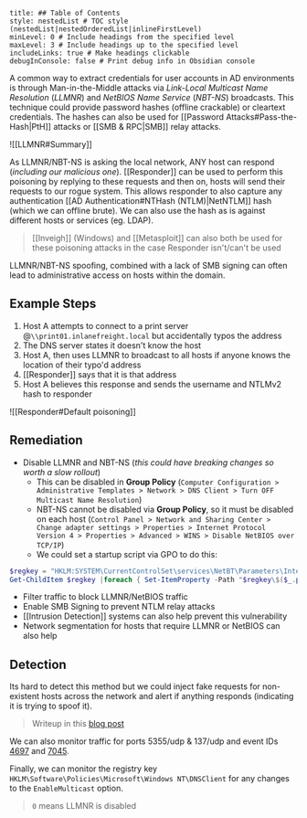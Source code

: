 ```table-of-contents
title: ## Table of Contents
style: nestedList # TOC style (nestedList|nestedOrderedList|inlineFirstLevel)
minLevel: 0 # Include headings from the specified level
maxLevel: 3 # Include headings up to the specified level
includeLinks: true # Make headings clickable
debugInConsole: false # Print debug info in Obsidian console
```
A common way to extract credentials for user accounts in AD environments is through Man-in-the-Middle attacks via *Link-Local Multicast Name Resolution* (*LLMNR*) and *NetBIOS Name Service* (*NBT-NS*) broadcasts. This technique could provide password hashes (offline crackable) or cleartext credentials. The hashes can also be used for [[Password Attacks#Pass-the-Hash|PtH]] attacks  or [[SMB & RPC|SMB]] relay attacks.

![[LLMNR#Summary]]

As LLMNR/NBT-NS is asking the local network, ANY host can respond (*including our malicious one*). [[Responder]] can be used to perform this poisoning by replying to these requests and then on, hosts will send their requests to our rogue system. This allows responder to also capture any authentication [[AD Authentication#NTHash (NTLM)|NetNTLM]] hash (which we can offline brute). We can also use the hash as is against different hosts or services (eg. LDAP). 
> [[Inveigh]] (Windows) and [[Metasploit]] can also both be used for these poisoning attacks in the case Responder isn't/can't be used

LLMNR/NBT-NS spoofing, combined with a lack of SMB signing can often lead to administrative access on hosts within the domain.

## Example Steps
1. Host A attempts to connect to a print server @`\\print01.inlanefreight.local` but accidentally typos the address
2. The DNS server states it doesn't know the host
3. Host A, then uses LLMNR to broadcast to all hosts if anyone knows the location of their typo'd address
4. [[Responder]] says that it is that address
5. Host A believes this response and sends the username and NTLMv2 hash to responder

![[Responder#Default poisoning]]

## Remediation
- Disable LLMNR and NBT-NS (*this could have breaking changes so worth a slow rollout*)
	- This can be disabled in **Group Policy** (`Computer Configuration > Administrative Templates > Network > DNS Client > Turn OFF Multicast Name Resolution`)
	- NBT-NS cannot be disabled via **Group Policy**, so it must be disabled on each host (`Control Panel > Network and Sharing Center > Change adapter settings > Properties > Internet Protocol Version 4 > Properties > Advanced > WINS > Disable NetBIOS over TCP/IP`)
	- We could set a startup script via GPO to do this:
```powershell
$regkey = "HKLM:SYSTEM\CurrentControlSet\services\NetBT\Parameters\Interfaces"
Get-ChildItem $regkey |foreach { Set-ItemProperty -Path "$regkey\$($_.pschildname)" -Name NetbiosOptions -Value 2 -Verbose}
```
- Filter traffic to block LLMNR/NetBIOS traffic
- Enable SMB Signing to prevent NTLM relay attacks
- [[Intrusion Detection]] systems can also help prevent this vulnerability
- Network segmentation for hosts that require LLMNR or NetBIOS can also help

## Detection
Its hard to detect this method but we could inject fake requests for non-existent hosts across the network and alert if anything responds (indicating it is trying to spoof it).
> Writeup in this [blog post](https://www.praetorian.com/blog/a-simple-and-effective-way-to-detect-broadcast-name-resolution-poisoning-bnrp/)

We can also monitor traffic for ports 5355/udp & 137/udp and event IDs [4697](https://docs.microsoft.com/en-us/windows/security/threat-protection/auditing/event-4697) and [7045](https://www.manageengine.com/products/active-directory-audit/kb/system-events/event-id-7045.html).

Finally, we can monitor the registry key `HKLM\Software\Policies\Microsoft\Windows NT\DNSClient` for any changes to the `EnableMulticast` option.
> `0` means LLMNR is disabled